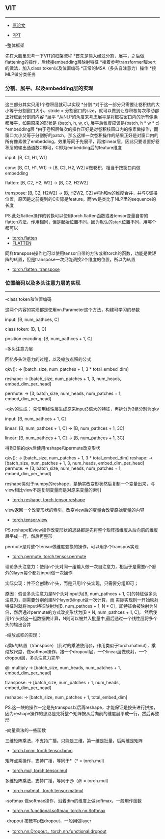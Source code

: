## VIT
***

- [原论文](https://github.com/wmhwmh521/reading-paper/blob/main/paper/VIT/5VIT.pdf)

- [PPT](https://github.com/wmhwmh521/reading-paper/blob/main/paper/VIT/Vision%20Transformer.pdf)

-整体框架

先在大脑里思考一下VIT的框架流程
*首先是输入经过分割，展平，之后做flattening的操作，后续接embedding层映射特征
*接着参考transformer和bert的做法，加入class token以及位置编码
*正常的MSA（多头自注意力）操作
*接MLP做分类任务

### 分割、展平、以及embedding层的实现
***
这三部分其实只用1个卷积层就可以实现
*分割
 *对于这一部分只需要让卷积核的大小等于分割窗口大小，stride = 分割窗口的size，就可以做到让卷积核每次移动都正好框到分割的内容
*展平
 *从NLP的角度来考虑展平是将框柱窗口内的所有像素都展平，如果原来的形状是 (batch, h, w, c), 展平后维度应该是(batch, h * w * c) 
*embedding层
 *由于卷积层每次的操作正好是对卷积核窗口内的像素做操作，而窗口大小又等于分割好的patch，那么这样一次卷积操作的结果正好是对窗口内的所有像素做了embedding，效果等同于先展平，再接linear层，因此只要设置好卷积层的输出通道数C即可，C即为embedding后的feature维度

input:     [B, C1, H1, W1]

conv:      [B, C1, H1, W1] -> [B, C2, H2, W2]   #做卷积，相当于按窗口内做embedding

flatten:   [B, C2, H2, W2]   -> [B, C2, H2W2]   

transpose: [B, C2, H2W2] -> [B, H2W2, C2]       #将h和w的维度合并，并与C调换位置，原因是之前提到的C实际是feature，而hw是类比于NLP里的sequence的长度

PS.此处flatten操作的转换可以使用torch.flatten函数或者tensor变量自带的flatten方法，作用相同，但是起始位置不同，因为默认的start位置不同，用哪个都可以
- [torch.flatten](https://pytorch.org/docs/stable/generated/torch.flatten.html?highlight=flatten#torch.flatten)
- [FLATTEN](https://pytorch.org/docs/stable/generated/torch.nn.Flatten.html?highlight=flatten#torch.nn.Flatten)

同样transpose操作也可以使用tensor自带的方法或者torch的函数，功能是做矩阵的转置，但是transpose一次只能调换2个维度的位置，所以为转置
- [torch.flatten, transpose](https://pytorch.org/docs/stable/generated/torch.transpose.html#torch.transpose)

### 位置编码以及多头注意力层的实现
***

-class token和位置编码

这两个内容的实现都是使用nn.Parameter这个方法，构建可学习的参数

input:        [B, num_pathces, C]

class token:  [B, 1, C]

position encoding:  [B, num_pathces + 1, C]

-多头注意力层

回忆多头注意力的过程，以及缩放点积的公式

qkv(): -> [batch_size, num_patches + 1, 3 * total_embed_dim]

reshape: -> [batch_size, num_patches + 1, 3, num_heads, embed_dim_per_head]

permute: -> [3, batch_size, num_heads, num_patches + 1, embed_dim_per_head]

-qkv的生成：
先使用线性层生成原来input3倍大的特征，再拆分为3组分别为qkv

input:       [B, num_pathces + 1, C]

linear:      [B, num_pathces + 1, C] -> [B, num_pathces + 1, 3C] 

linear:      [B, num_pathces + 1, C] -> [B, num_pathces + 1, 3C] 

得到3倍的qkv后使用reshape和permute改变形状

qkv(): -> [batch_size, num_patches + 1, 3 * total_embed_dim]
reshape: -> [batch_size, num_patches + 1, 3, num_heads, embed_dim_per_head]
permute: -> [3, batch_size, num_heads, num_patches + 1, embed_dim_per_head]

reshape类似于numpy的reshape，是确实改变形状然后复制一个变量出来，与view相比view不是复制变量而是对原来变量的索引
- [torch.reshape, torch.tensor.reshape](https://pytorch.org/docs/1.9.1/generated/torch.reshape.html?highlight=reshape#torch.reshape)

view返回一个改变形状的索引，改变view后的变量会改变原始变量的内容
- [torch.tensor.view](https://pytorch.org/docs/1.11/generated/torch.Tensor.view.html?highlight=view#torch.Tensor.view)

PS.reshape和view操作改变形状的思路都是先将整个矩阵按维度从后向前的维度展平成一行，然后再整形

permute是对整个tensor做维度变换的操作，可以用多个transpos实现
- [torch.permute, torch.tensor.permute](https://pytorch.org/docs/stable/generated/torch.permute.html?highlight=permute#torch.permute)



理论多头注意力：使用n个头对同一组输入做一次自注意力，相当于是需要n个额外的layer每个都对input做一次操作

实际实现：并不会创建n个头，而是只用1个头实现，只需要分组即可；

原因：假设多头注意力是N个头对input为[B, num_pathces + 1, C]的特征做多头注意力，则需要分别创建N个layer对input做一次计算，而
实际实现则一开始映射特征时就将input特征映射为[B, num_pathces + 1, N * C]，即特征会被映射为N倍，然后通过permute的方式改变形状为[B * N, num_pathces + 1, C]，
然后使用1个头对这一组数据做计算，N则可以被并入批量中,最后通过一个线性层将多个头的输出合并

-缩放点积的实现：

q乘k的转置（transpose）（此时的乘法使用@，作用类似于torch.matmul），乘缩放尺度，做softmax操作，接一个dropout层，一个linear层做映射，一个dropout层，多头注意力完毕

@: multiply -> [batch_size, num_heads, num_patches + 1, embed_dim_per_head]

transpose: -> [batch_size, num_patches + 1, num_heads, embed_dim_per_head]

reshape: -> [batch_size, num_patches + 1, total_embed_dim]

PS.这一块的操作一定是先transpos以后再reshape，才能保证是按头进行拼接，因为reshape操作的思路是先将整个矩阵按从后向前的维度展平成一行，然后再整形

-向量乘法的一些函数

三维矩阵乘法，不支持广播，只能是三维，第一维是批量，后两维是矩阵
- [torch.bmm, torch.tensor.bmm](https://pytorch.org/docs/stable/generated/torch.bmm.html?highlight=bmm#torch.bmm)

矩阵点乘操作，支持广播，等同于*（* = torch.mul）
- [torch.mul, torch.tensor.mul](https://pytorch.org/docs/1.11/generated/torch.mul.html?highlight=mul#torch.mul)

多维矩阵乘法，支持广播，等同于@（@ = torch.mul）
- [torch.matmul , torch.tensor.matmul ](https://pytorch.org/docs/1.11/generated/torch.matmul.html?highlight=matmul#torch.matmul)

-softmax
做softmax操作，沿着dim的维度上做softmax，一般用作函数
- [torch.nn.functional.softmax, torch.nn.Softmax](https://pytorch.org/docs/1.11/generated/torch.nn.functional.softmax.html?highlight=softmax#torch.nn.functional.softmax)

-dropout
按概率p做dropout，一般用做layer
- [torch.nn.Dropout，torch.nn.functional.dropout](https://pytorch.org/docs/1.11/generated/torch.nn.Dropout.html?highlight=nn%20dropout#torch.nn.Dropout)

